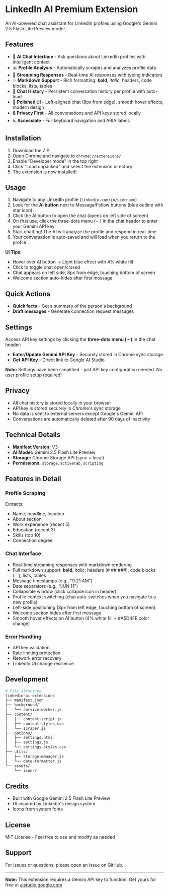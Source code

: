 # LinkedIn AI Premium Extension

An AI-powered chat assistant for LinkedIn profiles using Google's Gemini 2.5 Flash Lite Preview model.

## Features

- 🤖 **AI Chat Interface** - Ask questions about LinkedIn profiles with intelligent context
- 📊 **Profile Analysis** - Automatically scrapes and analyzes profile data
- 💬 **Streaming Responses** - Real-time AI responses with typing indicators
- ✨ **Markdown Support** - Rich formatting: **bold**, *italic*, headers, code blocks, lists, tables
- 💾 **Chat History** - Persistent conversation history per profile with auto-load
- 🎨 **Polished UI** - Left-aligned chat (8px from edge), smooth hover effects, modern design
- 🔒 **Privacy First** - All conversations and API keys stored locally
- ♿ **Accessible** - Full keyboard navigation and ARIA labels

## Installation

1. Download the ZIP
2. Open Chrome and navigate to `chrome://extensions/`
3. Enable "Developer mode" in the top right
4. Click "Load unpacked" and select the extension directory
5. The extension is now installed!

## Usage

1. Navigate to any LinkedIn profile (`linkedin.com/in/username`)
2. Look for the **AI button** next to Message/Follow buttons (blue outline with star icon)
3. Click the AI button to open the chat (opens on left side of screen)
4. On first use, click the three-dots menu (⋯) in the chat header to enter your Gemini API key
5. Start chatting! The AI will analyze the profile and respond in real-time
6. Your conversation is auto-saved and will load when you return to the profile

**UI Tips:**
- Hover over AI button → Light blue effect with 4% white fill
- Click to toggle chat open/closed
- Chat appears on left side, 8px from edge, touching bottom of screen
- Welcome section auto-hides after first message

## Quick Actions

- **Quick facts** - Get a summary of the person's background
- **Draft messages** - Generate connection request messages

## Settings

Access API key settings by clicking the **three-dots menu (⋯)** in the chat header:

- **Enter/Update Gemini API Key** - Securely stored in Chrome sync storage
- **Get API Key** - Direct link to Google AI Studio

**Note:** Settings have been simplified - just API key configuration needed. No user profile setup required!

## Privacy

- All chat history is stored locally in your browser
- API key is stored securely in Chrome's sync storage
- No data is sent to external servers except Google's Gemini API
- Conversations are automatically deleted after 90 days of inactivity

## Technical Details

- **Manifest Version:** V3
- **AI Model:** Gemini 2.5 Flash Lite Preview
- **Storage:** Chrome Storage API (sync + local)
- **Permissions:** `storage`, `activeTab`, `scripting`

## Features in Detail

### Profile Scraping
Extracts:
- Name, headline, location
- About section
- Work experience (recent 5)
- Education (recent 3)
- Skills (top 10)
- Connection degree

### Chat Interface
- Real-time streaming responses with markdown rendering
- Full markdown support: **bold**, *italic*, headers (# ## ###), code blocks (```), lists, tables
- Message timestamps (e.g., "9:21 AM")
- Date separators (e.g., "JUN 11")
- Collapsible window (click collapse icon in header)
- Profile context switching (chat auto-switches when you navigate to a new profile)
- Left-side positioning (8px from left edge, touching bottom of screen)
- Welcome section hides after first message
- Smooth hover effects on AI button (4% white fill + #A5D4FE color change)

### Error Handling
- API key validation
- Rate limiting protection
- Network error recovery
- LinkedIn UI change resilience

## Development

```bash
# File structure
linkedin-ai-extension/
├── manifest.json
├── background/
│   └── service-worker.js
├── content/
│   ├── content-script.js
│   ├── content-styles.css
│   └── scraper.js
├── options/
│   ├── settings.html
│   ├── settings.js
│   └── settings-styles.css
├── utils/
│   ├── storage-manager.js
│   └── date-formatter.js
└── assets/
    └── icons/
```

## Credits

- Built with Google Gemini 2.5 Flash Lite Preview
- UI inspired by LinkedIn's design system
- Icons from system fonts

## License

MIT License - Feel free to use and modify as needed

## Support

For issues or questions, please open an issue on GitHub.

---

**Note:** This extension requires a Gemini API key to function. Get yours for free at [aistudio.google.com](https://aistudio.google.com/app/apikey)


